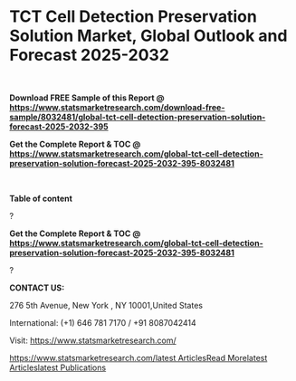 <h1>TCT Cell Detection Preservation Solution Market, Global Outlook and Forecast 2025-2032</h1><br/><p><strong>Download FREE Sample of this Report @ <a href="https://www.statsmarketresearch.com/download-free-sample/8032481/global-tct-cell-detection-preservation-solution-forecast-2025-2032-395">https://www.statsmarketresearch.com/download-free-sample/8032481/global-tct-cell-detection-preservation-solution-forecast-2025-2032-395</a></strong></p>
 
 
 
 <div><b>Get the Complete Report & TOC @ <a href="https://www.statsmarketresearch.com/global-tct-cell-detection-preservation-solution-forecast-2025-2032-395-8032481">https://www.statsmarketresearch.com/global-tct-cell-detection-preservation-solution-forecast-2025-2032-395-8032481</a></b></div>
 
 
 
 <p><br />
 
 <b>Table of content</b></p>
 
 
 
 <p>? </p>
 
 
 
 <div><b>Get the Complete Report & TOC @ <a href="https://www.statsmarketresearch.com/global-tct-cell-detection-preservation-solution-forecast-2025-2032-395-8032481">https://www.statsmarketresearch.com/global-tct-cell-detection-preservation-solution-forecast-2025-2032-395-8032481</a></b></div>
 
 
 
 <p>? </p>
 
 
 
 <p><b>CONTACT US:</b><br />
 
 276 5th Avenue, New York , NY 10001,United States<br />
 
 International: (+1) 646 781 7170 / +91 8087042414<br />
 
 Visit: <a href="https://www.statsmarketresearch.com/">https://www.statsmarketresearch.com/</a><br />
 
 <a href="https://gyeongbokgung.com">https://www.statsmarketresearch.com/</a><a href="https://hallyeomaritime.com">latest Articles</a><a href="https://jingwansa.com">Read More</a><a href="https://nguoiviet.jp/">latest Articles</a><a href="https://www.intelmarketresearch.com/">latest Publications</a></p>